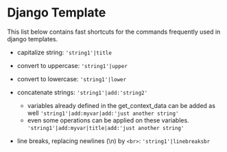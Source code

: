 # Django Template

This list below contains fast shortcuts for the commands frequently used in django templates.

- capitalize string:
  `'string1'|title`

- convert to uppercase:
  `'string1'|upper`

- convert to lowercase:
  `'string1'|lower`

- concatenate strings:
  `'string1'|add:'string2'`
  - variables already defined in the get_context_data can be added as well
    `'string1'|add:myvar|add:'just another string'`
  - even some operations can be applied on these variables.
    `'string1'|add:myvar|title|add:'just another string'`
- line breaks, replacing newlines (\n) by `<br>`:
    `'string1'|linebreaksbr`
 
  
